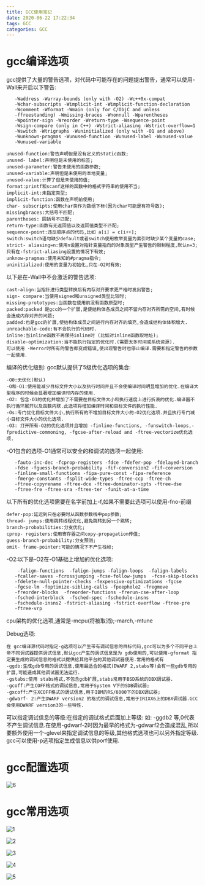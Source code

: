 ```yaml
---
title: GCC使用笔记
date: 2020-06-22 17:22:34
tags: GCC
categories: GCC
---
```


# gcc编译选项

gcc提供了大量的警告选项，对代码中可能存在的问题提出警告，通常可以使用-Wall来开启以下警告:

       -Waddress -Warray-bounds (only with -O2) -Wc++0x-compat
       -Wchar-subscripts -Wimplicit-int -Wimplicit-function-declaration
       -Wcomment -Wformat -Wmain (only for C/ObjC and unless
       -ffreestanding) -Wmissing-braces -Wnonnull -Wparentheses
       -Wpointer-sign -Wreorder -Wreturn-type -Wsequence-point
       -Wsign-compare (only in C++) -Wstrict-aliasing -Wstrict-overflow=1
       -Wswitch -Wtrigraphs -Wuninitialized (only with -O1 and above)
       -Wunknown-pragmas -Wunused-function -Wunused-label -Wunused-value
       -Wunused-variable
    
    unused-function:警告声明但是没有定义的static函数;
    unused- label:声明但是未使用的标签;
    unused-parameter:警告未使用的函数参数;
    unused-variable:声明但是未使用的本地变量;
    unused-value:计算了但是未使用的值;
    format:printf和scanf这样的函数中的格式字符串的使用不当;
    implicit-int:未指定类型;
    implicit-function:函数在声明前使用;
    char- subscripts:使用char类作为数组下标(因为char可能是有符号数);
    missingbraces:大括号不匹配;
    parentheses: 圆括号不匹配;
    return-type:函数有无返回值以及返回值类型不匹配;
    sequence-point:违反顺序点的代码,比如 a[i] = c[i++];
    switch:switch语句缺少default或者switch使用枚举变量为索引时缺少某个变量的case;
    strict- aliasing=n:使用n设置对指针变量指向的对象类型产生警告的限制程度,默认n=3;只有在-fstrict-aliasing设置的情况下有效;
    unknow-pragmas:使用未知的#pragma指令;
    uninitialized:使用的变量为初始化,只在-O2时有效;

以下是在-Wall中不会激活的警告选项:

    cast-align:当指针进行类型转换后有内存对齐要求更严格时发出警告;
    sign- compare:当使用signed和unsigned类型比较时;
    missing-prototypes:当函数在使用前没有函数原型时;
    packed:packed 是gcc的一个扩展,是使结构体各成员之间不留内存对齐所需的空间,有时候会造成内存对齐的问题;
    padded:也是gcc的扩展,使结构体成员之间进行内存对齐的填充,会造成结构体体积增大.
    unreachable-code:有不会执行的代码时.
    inline:当inline函数不再保持inline时 (比如对inline函数取地址);
    disable-optimization:当不能执行指定的优化时.(需要太多时间或系统资源).
    可以使用 -Werror时所有的警告都变成错误,使出现警告时也停止编译.需要和指定警告的参数一起使用.

编译的优化级别:
gcc默认提供了5级优化选项的集合:

    -O0:无优化(默认)
    -O和-O1:使用能减少目标文件大小以及执行时间并且不会使编译时间明显增加的优化.在编译大型程序的时候会显著增加编译时内存的使用.
    -O2: 包含-O1的优化并增加了不需要在目标文件大小和执行速度上进行折衷的优化.编译器不执行循环展开以及函数内联.此选项将增加编译时间和目标文件的执行性能.
    -Os:专门优化目标文件大小,执行所有的不增加目标文件大小的-O2优化选项.并且执行专门减小目标文件大小的优化选项.
    -O3: 打开所有-O2的优化选项并且增加 -finline-functions, -funswitch-loops,-fpredictive-commoning, -fgcse-after-reload and -ftree-vectorize优化选项.

-O1包含的选项-O1通常可以安全的和调试的选项一起使用:

       -fauto-inc-dec -fcprop-registers -fdce -fdefer-pop -fdelayed-branch
       -fdse -fguess-branch-probability -fif-conversion2 -fif-conversion
       -finline-small-functions -fipa-pure-const -fipa-reference
       -fmerge-constants -fsplit-wide-types -ftree-ccp -ftree-ch
       -ftree-copyrename -ftree-dce -ftree-dominator-opts -ftree-dse
       -ftree-fre -ftree-sra -ftree-ter -funit-at-a-time

以下所有的优化选项需要在名字前加上-f,如果不需要此选项可以使用-fno-前缀

    defer-pop:延迟到只在必要时从函数参数栈中pop参数;
    thread- jumps:使用跳转线程优化,避免跳转到另一个跳转;
    branch-probabilities:分支优化;
    cprop- registers:使用寄存器之间copy-propagation传值;
    guess-branch-probability:分支预测;
    omit- frame-pointer:可能的情况下不产生栈帧;

-O2:以下是-O2在-O1基础上增加的优化选项:

        -falign-functions  -falign-jumps -falign-loops  -falign-labels
       -fcaller-saves -fcrossjumping -fcse-follow-jumps  -fcse-skip-blocks
       -fdelete-null-pointer-checks -fexpensive-optimizations -fgcse
       -fgcse-lm -foptimize-sibling-calls -fpeephole2 -fregmove
       -freorder-blocks  -freorder-functions -frerun-cse-after-loop
       -fsched-interblock  -fsched-spec -fschedule-insns
       -fschedule-insns2 -fstrict-aliasing -fstrict-overflow -ftree-pre
       -ftree-vrp

cpu架构的优化选项,通常是-mcpu(将被取消);-march,-mtune

Debug选项:

    在 gcc编译源代码时指定-g选项可以产生带有调试信息的目标代码,gcc可以为多个不同平台上帝不同调试器提供调试信息,默认gcc产生的调试信息是为 gdb使用的,可以使用-gformat 指定要生成的调试信息的格式以提供给其他平台的其他调试器使用.常用的格式有
    -ggdb:生成gdb专用的调试信息,使用最适合的格式(DWARF 2,stabs等)会有一些gdb专用的扩展,可能造成其他调试器无法运行.
    -gstabs:使用 stabs格式,不包含gdb扩展,stabs常用于BSD系统的DBX调试器.
    -gcoff:产生COFF格式的调试信息,常用于System V下的SDB调试器;
    -gxcoff:产生XCOFF格式的调试信息,用于IBM的RS/6000下的DBX调试器;
    -gdwarf- 2:产生DWARF version2 的格式的调试信息,常用于IRIXX6上的DBX调试器.GCC会使用DWARF version3的一些特性.

可以指定调试信息的等级:在指定的调试格式后面加上等级:
如: -ggdb2 等,0代表不产生调试信息.在使用-gdwarf-2时因为最早的格式为-gdwarf2会造成混乱,所以要额外使用一个-glevel来指定调试信息的等级,其他格式选项也可以另外指定等级.
gcc可以使用-p选项指定生成信息以供porf使用.

# gcc配置选项
![6](https://cdn.jsdelivr.net/gh/cursorhu/blog-images-on-picgo@master/images/202212081727329.png)

# gcc常用选项

![1](https://cdn.jsdelivr.net/gh/cursorhu/blog-images-on-picgo@master/images/202212081725642.png)

![2](https://cdn.jsdelivr.net/gh/cursorhu/blog-images-on-picgo@master/images/202212081726685.png)

![3](https://cdn.jsdelivr.net/gh/cursorhu/blog-images-on-picgo@master/images/202212081726022.png)

![4](https://cdn.jsdelivr.net/gh/cursorhu/blog-images-on-picgo@master/images/202212081726272.png)

![5](https://cdn.jsdelivr.net/gh/cursorhu/blog-images-on-picgo@master/images/202212081727091.png)

